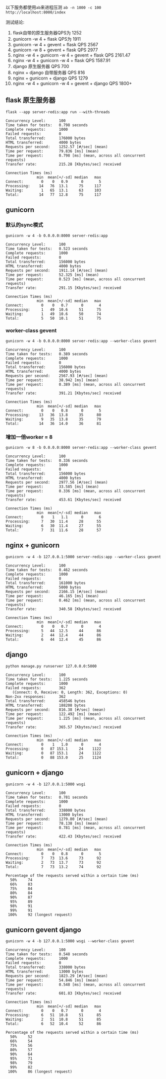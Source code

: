 
以下服务都使用`ab`来进程压测
`ab -n 1000 -c 100 http://localhost:8000/index`

测试结论:
1. flask自带的原生服务器QPS为 1252
2. gunicorn -w 4 + flask QPS为 1911
3. gunicorn -w 4 + gevent + flask QPS 2567
4. gunicorn -w 8 + gevent + flask QPS 2977
5. nginx -w 4 + gunicorn -w 4 + gevent + flask QPS 2161.47
6. nginx -w 4 + gunicorn -w 4 + flask QPS 1587.91
7. django 原生服务器 QPS 700
8. nginx + django 自带服务器 QPS 816
9. nginx + gunicorn + django QPS 1279
10. nginx -w 4 + gunicorn -w 4 + gevent + django QPS 1800+

## flask 原生服务器
`flask --app server-redis:app run --with-threads`
```
Concurrency Level:      100
Time taken for tests:   0.798 seconds
Complete requests:      1000
Failed requests:        0
Total transferred:      176000 bytes
HTML transferred:       4000 bytes
Requests per second:    1252.57 [#/sec] (mean)
Time per request:       79.836 [ms] (mean)
Time per request:       0.798 [ms] (mean, across all concurrent requests)
Transfer rate:          215.28 [Kbytes/sec] received

Connection Times (ms)
              min  mean[+/-sd] median   max
Connect:        0    0   0.9      0       5
Processing:    14   76  13.1     75     117
Waiting:        1   65  13.1     63     103
Total:         14   77  12.8     75     117
```

## gunicorn
### 默认的sync模式
`gunicorn -w 4 -b 0.0.0.0:8000 server-redis:app`
```
Concurrency Level:      100
Time taken for tests:   0.523 seconds
Complete requests:      1000
Failed requests:        0
Total transferred:      156000 bytes
HTML transferred:       4000 bytes
Requests per second:    1911.14 [#/sec] (mean)
Time per request:       52.325 [ms] (mean)
Time per request:       0.523 [ms] (mean, across all concurrent requests)
Transfer rate:          291.15 [Kbytes/sec] received

Connection Times (ms)
              min  mean[+/-sd] median   max
Connect:        0    0   0.7      0       4
Processing:     1   49  10.6     51      75
Waiting:        1   49  10.6     50      74
Total:          5   50  10.1     51      75
```

### worker-class gevent
`gunicorn -w 4 -b 0.0.0.0:8000 server-redis:app --worker-class gevent`

```
Concurrency Level:      100
Time taken for tests:   0.389 seconds
Complete requests:      1000
Failed requests:        0
Total transferred:      156000 bytes
HTML transferred:       4000 bytes
Requests per second:    2567.93 [#/sec] (mean)
Time per request:       38.942 [ms] (mean)
Time per request:       0.389 [ms] (mean, across all concurrent requests)
Transfer rate:          391.21 [Kbytes/sec] received

Connection Times (ms)
              min  mean[+/-sd] median   max
Connect:        0    0   0.8      0       5
Processing:    13   36  13.8     35      80
Waiting:        9   35  13.8     35      79
Total:         14   36  14.0     36      81
```

### 增加一倍worker = 8
`gunicorn -w 8 -b 0.0.0.0:8000 server-redis:app --worker-class gevent` 
```
Concurrency Level:      100
Time taken for tests:   0.336 seconds
Complete requests:      1000
Failed requests:        0
Total transferred:      156000 bytes
HTML transferred:       4000 bytes
Requests per second:    2977.56 [#/sec] (mean)
Time per request:       33.585 [ms] (mean)
Time per request:       0.336 [ms] (mean, across all concurrent requests)
Transfer rate:          453.61 [Kbytes/sec] received

Connection Times (ms)
              min  mean[+/-sd] median   max
Connect:        0    1   1.1      0       6
Processing:     7   30  11.4     28      55
Waiting:        6   30  11.4     27      55
Total:          7   31  11.6     28      57
```

## nginx + gunicorn
`gunicorn -w 4 -b 127.0.0.1:5000 server-redis:app --worker-class gevent`
```
Concurrency Level:      100
Time taken for tests:   0.462 seconds
Complete requests:      1000
Failed requests:        0
Total transferred:      161000 bytes
HTML transferred:       5000 bytes
Requests per second:    2166.15 [#/sec] (mean)
Time per request:       46.165 [ms] (mean)
Time per request:       0.462 [ms] (mean, across all concurrent requests)
Transfer rate:          340.58 [Kbytes/sec] received

Connection Times (ms)
              min  mean[+/-sd] median   max
Connect:        0    0   0.7      0       4
Processing:     5   44  12.5     44      86
Waiting:        2   44  12.4     44      86
Total:          6   44  12.4     45      86
```

## django
`python manage.py runserver 127.0.0.0:5000`
```
Concurrency Level:      100
Time taken for tests:   1.225 seconds
Complete requests:      1000
Failed requests:        362
   (Connect: 0, Receive: 0, Length: 362, Exceptions: 0)
Non-2xx responses:      362
Total transferred:      458546 bytes
HTML transferred:       188208 bytes
Requests per second:    816.38 [#/sec] (mean)
Time per request:       122.492 [ms] (mean)
Time per request:       1.225 [ms] (mean, across all concurrent requests)
Transfer rate:          365.57 [Kbytes/sec] received

Connection Times (ms)
              min  mean[+/-sd] median   max
Connect:        0    1   1.0      0       4
Processing:     0   87 153.1     24    1122
Waiting:        0   87 153.1     24    1122
Total:          0   88 153.0     25    1124
```

## gunicorn + django 
`gunicorn -w 4 -b 127.0.0.1:5000 wsgi`

```
Concurrency Level:      100
Time taken for tests:   0.781 seconds
Complete requests:      1000
Failed requests:        0
Total transferred:      338000 bytes
HTML transferred:       13000 bytes
Requests per second:    1279.80 [#/sec] (mean)
Time per request:       78.138 [ms] (mean)
Time per request:       0.781 [ms] (mean, across all concurrent requests)
Transfer rate:          422.43 [Kbytes/sec] received

Connection Times (ms)
              min  mean[+/-sd] median   max
Connect:        0    0   0.8      0       5
Processing:     7   73  13.6     73      92
Waiting:        2   73  13.7     73      92
Total:          7   73  13.2     74      92

Percentage of the requests served within a certain time (ms)
  50%     74
  66%     83
  75%     84
  80%     84
  90%     87
  95%     89
  98%     91
  99%     91
 100%     92 (longest request)
```

## gunicorn gevent django
`gunicorn -w 4 -b 127.0.0.1:5000 wsgi --worker-class gevent`
```
Concurrency Level:      100
Time taken for tests:   0.548 seconds
Complete requests:      1000
Failed requests:        0
Total transferred:      338000 bytes
HTML transferred:       13000 bytes
Requests per second:    1823.29 [#/sec] (mean)
Time per request:       54.846 [ms] (mean)
Time per request:       0.548 [ms] (mean, across all concurrent requests)
Transfer rate:          601.83 [Kbytes/sec] received

Connection Times (ms)
              min  mean[+/-sd] median   max
Connect:        0    0   0.7      0       4
Processing:     6   51  10.8     51      85
Waiting:        2   51  10.8     51      85
Total:          6   52  10.4     52      86

Percentage of the requests served within a certain time (ms)
  50%     52
  66%     54
  75%     56
  80%     57
  90%     64
  95%     71
  98%     79
  99%     82
 100%     86 (longest request)
```